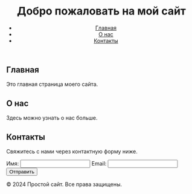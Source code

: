 <!DOCTYPE html>
<html lang="ru">
<head>
    <meta charset="UTF-8">
    <meta name="viewport" content="width=device-width, initial-scale=1.0">
    <title>Простой сайт</title>
    <link rel="stylesheet" href="styles.css">
</head>
<body>
    <header>
        <h1>Добро пожаловать на мой сайт</h1>
        <nav>
            <ul>
                <li><a href="#home">Главная</a></li>
                <li><a href="#about">О нас</a></li>
                <li><a href="#contact">Контакты</a></li>
            </ul>
        </nav>
    </header>
    <main>
        <section id="home">
            <h2>Главная</h2>
            <p>Это главная страница моего сайта.</p>
        </section>
        <section id="about">
            <h2>О нас</h2>
            <p>Здесь можно узнать о нас больше.</p>
        </section>
        <section id="contact">
            <h2>Контакты</h2>
            <p>Свяжитесь с нами через контактную форму ниже.</p>
            <form>
                <label for="name">Имя:</label>
                <input type="text" id="name" name="name">
                <label for="email">Email:</label>
                <input type="email" id="email" name="email">
                <input type="submit" value="Отправить">
            </form>
        </section>
    </main>
    <footer>
        <p>&copy; 2024 Простой сайт. Все права защищены.</p>
    </footer>
    <script src="scripts.js"></script>
</body>
</html>
